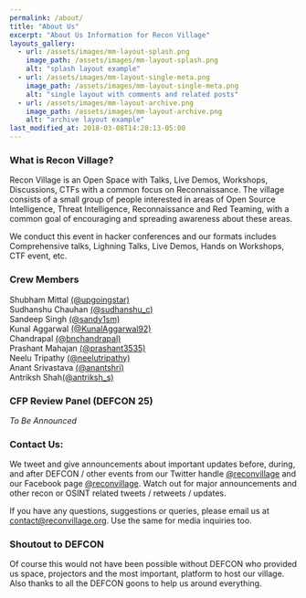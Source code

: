 ```yaml
---
permalink: /about/
title: "About Us"
excerpt: "About Us Information for Recon Village"
layouts_gallery:
  - url: /assets/images/mm-layout-splash.png
    image_path: /assets/images/mm-layout-splash.png
    alt: "splash layout example"
  - url: /assets/images/mm-layout-single-meta.png
    image_path: /assets/images/mm-layout-single-meta.png
    alt: "single layout with comments and related posts"
  - url: /assets/images/mm-layout-archive.png
    image_path: /assets/images/mm-layout-archive.png
    alt: "archive layout example"
last_modified_at: 2018-03-08T14:28:13-05:00
---
```


### What is Recon Village?
Recon Village is an Open Space with Talks, Live Demos, Workshops, Discussions, CTFs with a common focus on Reconnaissance. The village consists of a small group of people interested in areas of Open Source Intelligence, Threat Intelligence, Reconnaissance and Red Teaming, with a common goal of encouraging and spreading awareness about these areas.

We conduct this event in hacker conferences and our formats includes Comprehensive talks, Lighning Talks, Live Demos, Hands on Workshops, CTF event, etc. 

### Crew Members
Shubham Mittal [(@upgoingstar)](https://twitter.com/upgoingstar)<br>
Sudhanshu Chauhan [(@sudhanshu_c)](https://twitter.com/sudhanshu_c)<br>
Sandeep Singh [(@sandy1sm)](https://twitter.com/sandy1sm)<br>
Kunal Aggarwal [(@KunalAggarwal92)](https://twitter.com/KunalAggarwal92)<br>
Chandrapal [(@bnchandrapal)](https://twitter.com/bnchandrapal)<br>
Prashant Mahajan [(@prashant3535)](https://twitter.com/prashant3535)<br>
Neelu Tripathy [(@neelutripathy)](https://twitter.com/neelutripathy)<br>
Anant Srivastava [(@anantshri)](https://twitter.com/anantshri)<br>
Antriksh Shah[(@antriksh_s)](https://twitter.com/antriksh_s)

### CFP Review Panel (DEFCON 25)
*To Be Announced*

### Contact Us:
We tweet and give announcements about important updates before, during, and after DEFCON / other events from our Twitter handle [@reconvillage](https://twitter.com/reconvillage) and our Facebook page [@reconvillage](https://facebook.com/reconvillage). Watch out for major announcements and other  recon or OSINT related tweets / retweets / updates.

If you have any questions, suggestions or queries, please email us at contact@reconvillage.org. Use the same for media inquiries too.

### Shoutout to DEFCON
Of course this would not have been possible without DEFCON who provided us space, projectors and the most important, platform to host our village. Also thanks to all the DEFCON goons to help us around everything. 



